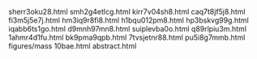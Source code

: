 sherr3oku28.html
smh2g4etlcg.html
kirr7v04sh8.html
caq7t8jf5j8.html
fi3m5j5e7j.html
hm3iq9r8fi8.html
h1bqu012pm8.html
hp3bskvg99g.html
iqabb6ts1go.html
d9mnh97mn8.html
suiplevba0o.html
q89rlpiu3m.html
1ahmr4d1fu.html
bk9pma9qpb.html
7tvsjetnr88.html
pu5i8g7mmb.html
figures/mass
10bae.html
abstract.html